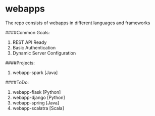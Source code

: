 # webapps
The repo consists of webapps in different languages and frameworks

####Common Goals:

1. REST API Ready
2. Basic Authentication
3. Dynamic Server Configuration


####Projects:
1. webapp-spark [Java]


####ToDo:
1. webapp-flask [Python]
2. webapp-django [Python]
3. webapp-spring [Java]
4. webapp-scalatra [Scala]
